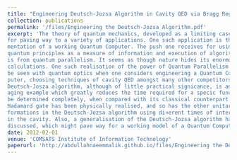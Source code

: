 ```yaml
---
title: "Engineering Deutsch-Jozsa Algorithm in Cavity QED via Bragg Regime"
collection: publications
permalink: '/files/Engineering the Deutsch-Jozsa Algorithm.pdf'
excerpt: 'The theory of quantum mechanics, developed as a limiting case to classical mechanics, notwithstanding its interpretive di¢ culties, has with it the elegance
for paving way to a variety of applications. One such application is the imple-
mentation of a working Quantum Computer. The push one receives for using
quantum principles as a measure of information and execution of algorithms
is from quantum parallelism. It seems as though nature hides its enormous
calculations. One such realisation of the power of Quantum Parallelism can
be seen with quantum optics when one considers engineering a Quantum Com-
puter, choosing techniques of cavity QED amongst many other competitors. The
Deutsch-Josza algorithm, although of little practical signicance, is an encour-
aging example which greatly reduces the time required for a specic function to
be determined completely, when compared with its classical counterpart. The
Hadamard gate has been physically realised, and so has the other unitary trans-
formations in the Deutsch-Jozsa algorithm using di¤erent times of interactions
in the cavity. Also, a generalisation of the Deutsch-Jozsa algorithm has been
discussed, which might pave way for a working model of a Quantum Computer.'
date: 2012-02-01
venue: 'COMSATS Institute of Information Technology'
paperurl: 'http://abdullahnaeemmalik.github.io/files/Engineering the Deutsch-Jozsa Algorithm.pdf'
---
```

